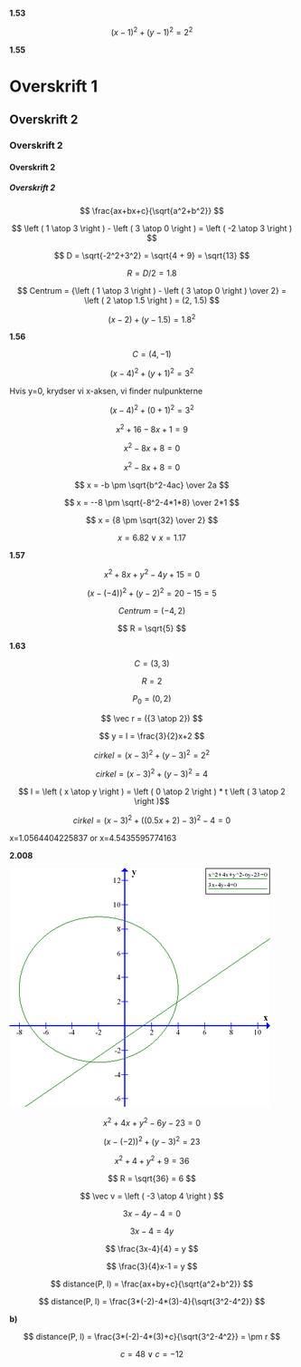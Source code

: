 **1.53**

$$ (x-1)^2 + (y-1)^2 = 2^2 $$

**1.55**

# Overskrift 1
## Overskrift 2
### Overskrift 2
#### Overskrift 2
##### Overskrift 2


$$ \frac{ax+bx+c}{\sqrt{a^2+b^2}} $$

$$ \left ( 1 \atop 3 \right ) - \left ( 3 \atop 0 \right ) = \left ( -2 \atop 3 \right ) $$

$$ D = \sqrt{-2^2+3^2} = \sqrt{4 + 9} = \sqrt{13} $$

$$ R = D/2 = 1.8 $$

$$ Centrum = {\left ( 1 \atop 3 \right ) - \left ( 3 \atop 0 \right ) \over 2} = \left ( 2 \atop 1.5 \right ) = (2, 1.5) $$

$$ (x-2) + (y - 1.5)= 1.8^2 $$

**1.56**

$$ C = (4, -1) $$

$$ (x-4)^2 + (y+1)^2 = 3^2 $$

Hvis y=0, krydser vi x-aksen, vi finder nulpunkterne

$$ (x-4)^2 + (0+1)^2 = 3^2 $$

$$ x^2+16-8x + 1 = 9 $$

$$ x^2-8x + 8 = 0 $$

$$ x^2-8x + 8 = 0 $$

$$ x = -b \pm \sqrt{b^2-4ac} \over 2a $$

$$ x = --8 \pm \sqrt{-8^2-4*1*8} \over 2*1 $$

$$ x = {8 \pm \sqrt{32} \over 2} $$

$$ x = 6.82 \lor x = 1.17 $$

**1.57**

$$ x^2 + 8x + y^2 - 4y + 15 = 0 $$

$$ (x-(-4))^2 + (y-2)^2 = 20-15  = 5 $$

$$ Centrum = (-4, 2) $$

$$ R = \sqrt{5} $$

**1.63**

$$ C = (3,3) $$

$$ R = 2 $$

$$ P_0 = (0,2) $$

$$ \vec r = ({3 \atop 2}) $$


$$ y = l = \frac{3}{2}x+2 $$

$$ cirkel = (x-3)^2 + (y-3)^2 = 2^2 $$

$$ cirkel = (x-3)^2 + (y-3)^2 = 4 $$

$$ l = \left ( x \atop y \right ) = \left ( 0 \atop 2 \right ) * t \left ( 3 \atop 2 \right )$$

$$ cirkel = (x-3)^2 + ((0.5x+2)-3)^2 -4 = 0 $$

x=1.0564404225837 or x=4.5435595774163

**2.008**

![](2008-1.png)

$$ x^2+4x+y^2-6y-23 =0 $$

$$ (x-(-2))^2+(y-3)^2 = 23 $$

$$ x^2+4+y^2+9 = 36 $$

$$ R = \sqrt{36} = 6 $$

$$ \vec v = \left ( -3 \atop 4 \right ) $$

$$ 3x-4y-4 = 0 $$

$$ 3x-4 = 4y $$

$$ \frac{3x-4}{4} = y $$

$$ \frac{3}{4}x-1 = y $$

$$ distance(P, l) = \frac{ax+by+c}{\sqrt{a^2+b^2}} $$

$$ distance(P, l) = \frac{3*(-2)-4*(3)-4}{\sqrt{3^2-4^2}} $$

**b)**

$$ distance(P, l) = \frac{3*(-2)-4*(3)+c}{\sqrt{3^2-4^2}} = \pm r $$

$$ c = 48 \lor c = -12 $$
